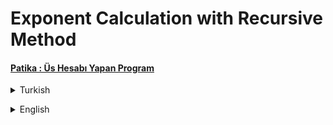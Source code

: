 # Exponent Calculation with Recursive Method
#### [Patika : Üs Hesabı Yapan Program](https://app.patika.dev/moduller/java101/odev-recursive-power)
<details><summary>Turkish</summary>
<p>

# Ödev
## Java 101 - Metodlar - Recursive Method ile Üs Hesaplama
Java dilinde, taban ve üs değerleri kullanıcıdan alınan üs alma işlemini "Recursive" metot kullanarak yapan programı yazınız.

### Senaryo 
- `Senaryo :`  

        Taban değeri giriniz :2  
        Üs değerini giriniz : 0  
        Sonuç : 1  
        Taban değeri giriniz : 2  
        Üs değerini giriniz : 3  
        Sonuç : 8  
        Taban değeri giriniz : 5  
        Üs değerini giriniz : 3  
        Sonuç : 125  


</p>

</details>

<p>
</p>  

 <details><summary>English</summary>
  <p>

  </p>

<p align="center">
  <img width="600" height="300" src="https://github.com/aykutcihansevim/PatikaDev/blob/main/images/workinprogress.png?raw=true">
  <img width="600" height="300" src="https://github.com/aykutcihansevim/PatikaDev/blob/main/images/underconscontentwillbe.png?raw=true">
</p>

</details>


